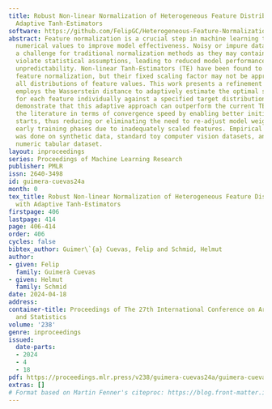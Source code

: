 ```yaml
---
title: Robust Non-linear Normalization of Heterogeneous Feature Distributions with
  Adaptive Tanh-Estimators
software: https://github.com/FelipGC/Heterogeneous-Feature-Normalization
abstract: Feature normalization is a crucial step in machine learning that scales
  numerical values to improve model effectiveness. Noisy or impure datasets can pose
  a challenge for traditional normalization methods as they may contain outliers that
  violate statistical assumptions, leading to reduced model performance and increased
  unpredictability. Non-linear Tanh-Estimators (TE) have been found to provide robust
  feature normalization, but their fixed scaling factor may not be appropriate for
  all distributions of feature values. This work presents a refinement to the TE that
  employs the Wasserstein distance to adaptively estimate the optimal scaling factor
  for each feature individually against a specified target distribution. The results
  demonstrate that this adaptive approach can outperform the current TE method in
  the literature in terms of convergence speed by enabling better initial training
  starts, thus reducing or eliminating the need to re-adjust model weights during
  early training phases due to inadequately scaled features. Empirical evaluation
  was done on synthetic data, standard toy computer vision datasets, and a real-world
  numeric tabular dataset.
layout: inproceedings
series: Proceedings of Machine Learning Research
publisher: PMLR
issn: 2640-3498
id: guimera-cuevas24a
month: 0
tex_title: Robust Non-linear Normalization of Heterogeneous Feature Distributions
  with Adaptive Tanh-Estimators
firstpage: 406
lastpage: 414
page: 406-414
order: 406
cycles: false
bibtex_author: Guimer\`{a} Cuevas, Felip and Schmid, Helmut
author:
- given: Felip
  family: Guimerà Cuevas
- given: Helmut
  family: Schmid
date: 2024-04-18
address:
container-title: Proceedings of The 27th International Conference on Artificial Intelligence
  and Statistics
volume: '238'
genre: inproceedings
issued:
  date-parts:
  - 2024
  - 4
  - 18
pdf: https://proceedings.mlr.press/v238/guimera-cuevas24a/guimera-cuevas24a.pdf
extras: []
# Format based on Martin Fenner's citeproc: https://blog.front-matter.io/posts/citeproc-yaml-for-bibliographies/
---
```

